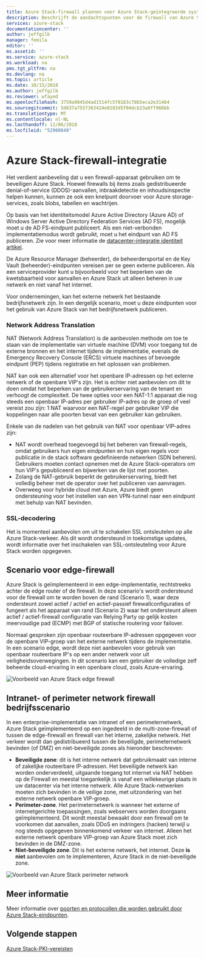 ```yaml
---
title: Azure Stack-firewall plannen voor Azure Stack-geïntegreerde systemen | Microsoft Docs
description: Beschrijft de aandachtspunten voor de firewall van Azure Stack voor implementaties met meerdere knooppunten Azure Stack Azure-verbinding.
services: azure-stack
documentationcenter: ''
author: jeffgilb
manager: femila
editor: ''
ms.assetid: ''
ms.service: azure-stack
ms.workload: na
pms.tgt_pltfrm: na
ms.devlang: na
ms.topic: article
ms.date: 10/15/2018
ms.author: jeffgilb
ms.reviewer: wfayed
ms.openlocfilehash: 3759a9845d4ad1514fc5f0183c78b5eca2e31464
ms.sourcegitcommit: 5d837a7557363424e0183d5f04dcb23a8ff966bb
ms.translationtype: MT
ms.contentlocale: nl-NL
ms.lasthandoff: 12/06/2018
ms.locfileid: "52960648"
---
```

# <a name="azure-stack-firewall-integration"></a>Azure Stack-firewall-integratie
Het verdient aanbeveling dat u een firewall-apparaat gebruiken om te beveiligen Azure Stack. Hoewel firewalls bij items zoals gedistribueerde denial-of-service (DDOS)-aanvallen, inbraakdetectie en inhoudsinspectie helpen kunnen, kunnen ze ook een knelpunt doorvoer voor Azure storage-services, zoals blobs, tabellen en wachtrijen.

Op basis van het identiteitsmodel Azure Active Directory (Azure AD) of Windows Server Active Directory Federation Services (AD FS), mogelijk moet u de AD FS-eindpunt publiceert. Als een niet-verbonden implementatiemodus wordt gebruikt, moet u het eindpunt van AD FS publiceren. Zie voor meer informatie de [datacenter-integratie identiteit artikel](azure-stack-integrate-identity.md).

De Azure Resource Manager (beheerder), de beheerdersportal en de Key Vault (beheerder)-eindpunten vereisen per se geen externe publiceren. Als een serviceprovider kunt u bijvoorbeeld voor het beperken van de kwetsbaarheid voor aanvallen en Azure Stack uit alleen beheren in uw netwerk en niet vanaf het internet.

Voor ondernemingen, kan het externe netwerk het bestaande bedrijfsnetwerk zijn. In een dergelijk scenario, moet u deze eindpunten voor het gebruik van Azure Stack van het bedrijfsnetwerk publiceren.

### <a name="network-address-translation"></a>Network Address Translation
NAT (Network Address Translation) is de aanbevolen methode om toe te staan van de implementatie van virtuele machine (DVM) voor toegang tot de externe bronnen en het internet tijdens de implementatie, evenals de Emergency Recovery Console (ERCS) virtuele machines of bevoegde eindpunt (PEP) tijdens registratie en het oplossen van problemen.

NAT kan ook een alternatief voor het openbare IP-adressen op het externe netwerk of de openbare VIP's zijn. Het is echter niet aanbevolen om dit te doen omdat het beperken van de gebruikerservaring van de tenant en verhoogt de complexiteit. De twee opties voor een NAT-1:1 apparaat die nog steeds een openbaar IP-adres per gebruiker IP-adres op de groep of veel vereist zou zijn: 1 NAT waarvoor een NAT-regel per gebruiker VIP die koppelingen naar alle poorten bevat van een gebruiker kan gebruiken.

Enkele van de nadelen van het gebruik van NAT voor openbaar VIP-adres zijn:
- NAT wordt overhead toegevoegd bij het beheren van firewall-regels, omdat gebruikers hun eigen eindpunten en hun eigen regels voor publicatie in de stack software gedefinieerde netwerken (SDN beheren). Gebruikers moeten contact opnemen met de Azure Stack-operators om hun VIP's gepubliceerd en bijwerken van de lijst met poorten.
- Zolang de NAT-gebruik beperkt de gebruikerservaring, biedt het volledig beheer met de operator over het publiceren van aanvragen.
- Overweeg voor hybride cloud met Azure, Azure biedt geen ondersteuning voor het instellen van een VPN-tunnel naar een eindpunt met behulp van NAT bevinden.

### <a name="ssl-decryption"></a>SSL-decodering
Het is momenteel aanbevolen om uit te schakelen SSL ontsleutelen op alle Azure Stack-verkeer. Als dit wordt ondersteund in toekomstige updates, wordt informatie over het inschakelen van SSL-ontsleuteling voor Azure Stack worden opgegeven.

## <a name="edge-firewall-scenario"></a>Scenario voor edge-firewall
Azure Stack is geïmplementeerd in een edge-implementatie, rechtstreeks achter de edge router of de firewall. In deze scenario's wordt ondersteund voor de firewall om te worden boven de rand (Scenario 1), waar deze ondersteunt zowel actief / actief en actief-passief firewallconfiguraties of fungeert als het apparaat van rand (Scenario 2) waar het ondersteunt alleen actief / actief-firewall configuratie van Relying Party op gelijk kosten meervoudige pad (ECMP) met BGP of statische routering voor failover.

Normaal gesproken zijn openbaar routeerbare IP-adressen opgegeven voor de openbare VIP-groep van het externe netwerk tijdens de implementatie. In een scenario edge, wordt deze niet aanbevolen voor gebruik van openbaar routeerbare IP's op een ander netwerk voor uit veiligheidsoverwegingen. In dit scenario kan een gebruiker de volledige zelf beheerde cloud-ervaring in een openbare cloud, zoals Azure-ervaring.  

![Voorbeeld van Azure Stack edge firewall](./media/azure-stack-firewall/firewallScenarios.png)

## <a name="enterprise-intranet-or-perimeter-network-firewall-scenario"></a>Intranet- of perimeter network firewall bedrijfsscenario
In een enterprise-implementatie van intranet of een perimeternetwerk, Azure Stack geïmplementeerd op een ingedeeld in de multi-zone-firewall of tussen de edge-firewall en firewall van het interne, zakelijke netwerk. Het verkeer wordt dan gedistribueerd tussen de beveiligde, perimeternetwerk bevinden (of DMZ) en niet-beveiligde zones als hieronder beschreven:

- **Beveiligde zone**: dit is het interne netwerk dat gebruikmaakt van interne of zakelijke routeerbare IP-adressen. Het beveiligde netwerk kan worden onderverdeeld, uitgaande toegang tot internet via NAT hebben op de Firewall en meestal toegankelijk is vanaf een willekeurige plaats in uw datacenter via het interne netwerk. Alle Azure Stack-netwerken moeten zich bevinden in de veilige zone, met uitzondering van het externe netwerk openbare VIP-groep.
- **Perimeter-zone**. Het perimeternetwerk is wanneer het externe of internetgerichte toepassingen, zoals webservers worden doorgaans geïmplementeerd. Dit wordt meestal bewaakt door een firewall om te voorkomen dat aanvallen, zoals DDoS en indringers (hacken) terwijl u nog steeds opgegeven binnenkomend verkeer van internet. Alleen het externe netwerk openbare VIP-groep van Azure Stack moet zich bevinden in de DMZ-zone.
- **Niet-beveiligde zone**. Dit is het externe netwerk, het internet. Deze **is niet** aanbevolen om te implementeren, Azure Stack in de niet-beveiligde zone.

![Voorbeeld van Azure Stack perimeter network](./media/azure-stack-firewall/perimeter-network-scenario.png)

## <a name="learn-more"></a>Meer informatie
Meer informatie over [poorten en protocollen die worden gebruikt door Azure Stack-eindpunten](azure-stack-integrate-endpoints.md).

## <a name="next-steps"></a>Volgende stappen
[Azure Stack-PKI-vereisten](azure-stack-pki-certs.md)

